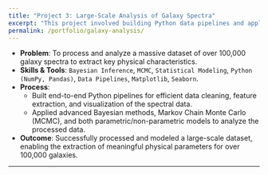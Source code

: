```yaml
---
title: "Project 3: Large-Scale Analysis of Galaxy Spectra"
excerpt: "This project involved building Python data pipelines and applying Bayesian methods to process and analyze over 100,000 galaxy spectra."
permalink: /portfolio/galaxy-analysis/
---
```


* **Problem**: To process and analyze a massive dataset of over 100,000 galaxy spectra to extract key physical characteristics.
* **Skills & Tools**: `Bayesian Inference`, `MCMC`, `Statistical Modeling`, `Python (NumPy, Pandas)`, `Data Pipelines`, `Matplotlib`, `Seaborn`.
* **Process**:
    * Built end-to-end Python pipelines for efficient data cleaning, feature extraction, and visualization of the spectral data.
    * Applied advanced Bayesian methods, Markov Chain Monte Carlo (MCMC), and both parametric/non-parametric models to analyze the processed data.
* **Outcome**: Successfully processed and modeled a large-scale dataset, enabling the extraction of meaningful physical parameters for over 100,000 galaxies.

---